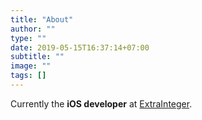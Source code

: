 ```yaml
---
title: "About"
author: ""
type: ""
date: 2019-05-15T16:37:14+07:00
subtitle: ""
image: ""
tags: []
---
```


<div id="aboutme-section">

<p class="about-text">
<span class="fa fa-briefcase about-icon"></span>
Currently the <b>iOS developer</b> at <a href="https://www.extrainteger.com/">ExtraInteger</a>. 
</p>